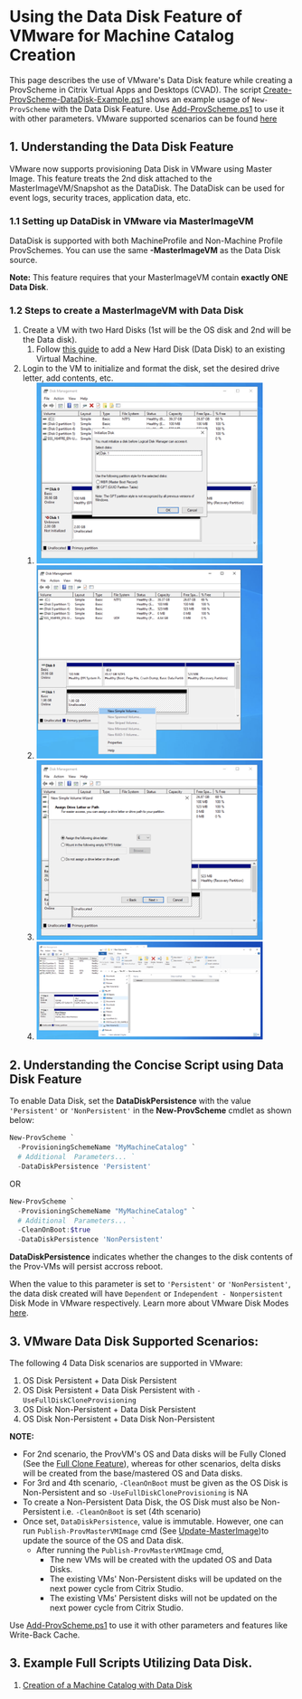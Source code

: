 ﻿# Using the Data Disk Feature of VMware for Machine Catalog Creation

This page describes the use of VMware's Data Disk feature while creating a ProvScheme in Citrix Virtual Apps and Desktops (CVAD). The script [Create-ProvScheme-DataDisk-Example.ps1](./Create-ProvScheme-DataDisk-Example.ps1) shows an example usage of `New-ProvScheme` with the Data Disk Feature. Use [Add-ProvScheme.ps1](../Add%20ProvScheme/Add-ProvScheme.ps1) to use it with other parameters. VMware supported scenarios can be found [here](./README.md#3-vmware-data-disk-scenarios)


## 1. Understanding the Data Disk Feature

VMware now supports provisioning Data Disk in VMware using Master Image. This feature treats the 2nd disk attached to the MasterImageVM/Snapshot as the DataDisk. The DataDisk can be used for event logs, security traces, application data, etc.

### 1.1 Setting up DataDisk in VMware via MasterImageVM
DataDisk is supported with both MachineProfile and Non-Machine Profile ProvSchemes. You can use the same **-MasterImageVM** as the Data Disk source.

**Note:** This feature requires that your MasterImageVM contain **exactly ONE Data Disk**.

### 1.2 Steps to create a MasterImageVM with Data Disk
 1. Create a VM with two Hard Disks (1st will be the OS disk and 2nd will be the Data disk).
    1. Follow [this guide](https://docs.vmware.com/en/VMware-vSphere/8.0/vsphere-vm-administration/GUID-79116E5D-22B3-4E84-86DF-49A8D16E7AF2.html#GUID-F4917C61-3D24-4DB9-B347-B5722A84368C__GUID-918660A9-1E4F-4680-A35C-07DBF4A33258) to add a New Hard Disk (Data Disk) to an existing Virtual Machine.
 2. Login to the VM to initialize and format the disk, set the desired drive letter, add contents, etc.
    1. <img src="../../../images/VMware_Create_DataDisk_1_initializeDisk.png" alt="Initialize Disk" width="400px"/>
    2. <img src="../../../images/VMware_Create_DataDisk_2_formatDisk_CreateVolume.png" alt="Format Disk or Create Volume" width="400px"/>
    3. <img src="../../../images/VMware_Create_DataDisk_3_SeleteDriveLetter.png" alt="Select Drive Letter" width="400px"/>
    4. <img src="../../../images/VMware_Create_DataDisk_4_add_contents.png" alt="(Optional) Add contents" width="400px"/>


## 2. Understanding the Concise Script using Data Disk Feature

To enable Data Disk, set the **DataDiskPersistence** with the value `'Persistent'` or `'NonPersistent'` in the **New-ProvScheme** cmdlet as shown below:

```powershell
New-ProvScheme `
  -ProvisioningSchemeName "MyMachineCatalog" `
  # Additional  Parameters... `
  -DataDiskPersistence 'Persistent'
```
OR
```powershell
New-ProvScheme `
  -ProvisioningSchemeName "MyMachineCatalog" `
  # Additional  Parameters... `
  -CleanOnBoot:$true
  -DataDiskPersistence 'NonPersistent'
```

**DataDiskPersistence** indicates whether the changes to the disk contents of the Prov-VMs will persist accross reboot.

When the value to this parameter is set to `'Persistent'` or `'NonPersistent'`, the data disk created will have `Dependent` or `Independent - Nonpersistent` Disk Mode in VMware respectively. Learn more about VMware Disk Modes [here](https://docs.vmware.com/en/VMware-vSphere/8.0/vsphere-vm-administration/GUID-E1D541D1-DF96-467A-89B7-E84F83B2563D.html).

## 3. VMware Data Disk Supported Scenarios:

The following 4 Data Disk scenarios are supported in VMware:
  1. OS Disk Persistent + Data Disk Persistent
  2. OS Disk Persistent + Data Disk Persistent with `-UseFullDiskCloneProvisioning`
  3. OS Disk Non-Persistent + Data Disk Persistent
  4. OS Disk Non-Persistent + Data Disk Non-Persistent

**NOTE:**
  * For 2nd scenario, the ProvVM's OS and Data disks will be Fully Cloned (See the [Full Clone Feature](../Full%20Clone/)), whereas for other scenarios, delta disks will be created from the base/mastered OS and Data disks.
  * For 3rd and 4th scenario, `-CleanOnBoot` must be given as the OS Disk is Non-Persistent and so `-UseFullDiskCloneProvisioning` is NA
  * To create a Non-Persistent Data Disk, the OS Disk must also be Non-Persistent i.e. `-CleanOnBoot` is set (4th scenario)
  * Once set, `DataDiskPersistence`, value is immutable. However, one can run `Publish-ProvMasterVMImage` cmd (See [Update-MasterImage](../Update%20Master%20Image/README.md))to update the source of the OS and Data disk.
    * After running the `Publish-ProvMasterVMImage` cmd,
	  * The new VMs will be created with the updated OS and Data Disks.
	  * The existing VMs' Non-Persistent disks will be updated on the next power cycle from Citrix Studio.
	  * The existing VMs' Persistent disks will not be updated on the next power cycle from Citrix Studio.

Use [Add-ProvScheme.ps1](../Add%20ProvScheme/Add-ProvScheme.ps1) to use it with other parameters and features like Write-Back Cache.

## 3. Example Full Scripts Utilizing Data Disk.

1. [Creation of a Machine Catalog with Data Disk](../../SampleAdminScenarios/Add%20Machine%20Catalog/README.md#6-specialized-scenario---using-data-disk)



